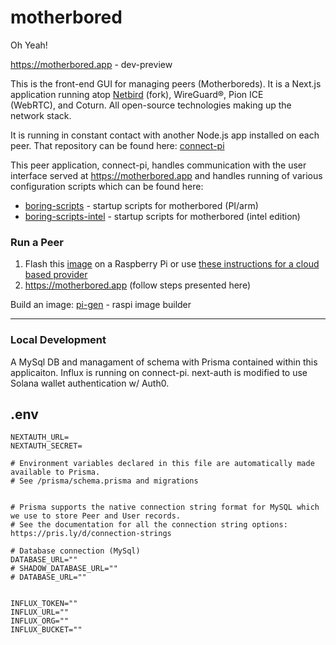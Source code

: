 # motherbored

Oh Yeah!

https://motherbored.app - dev-preview

This is the front-end GUI for managing peers (Motherboreds). It is a Next.js application running atop [Netbird](https://github.com/boringprotocol/netbird) (fork), WireGuard®, Pion ICE (WebRTC), and Coturn. All open-source technologies making up the network stack.

It is running in constant contact with another Node.js app installed on each peer. That repository can be found here: 
[connect-pi](https://github.com/boringprotocol/connect-pi)

This peer application, connect-pi, handles communication with the user interface served at https://motherbored.app and handles running of various configuration scripts which can be found here:

- [boring-scripts](https://github.com/boringprotocol/boring-scripts) - startup scripts for motherbored (PI/arm)
- [boring-scripts-intel](https://github.com/boringprotocol/boring-scripts-intel) - startup scripts for motherbored (intel edition)



### Run a Peer 

1. Flash this [image](https://s3.us-east-2.amazonaws.com/boringfiles.dank.earth/2022-10-03-boring-lite.zip) on a Raspberry Pi or use [these instructions for a cloud based provider](#)
2. https://motherbored.app (follow steps presented here)

Build an image: [pi-gen](https://github.com/boringprotocol/pi-gen) - raspi image builder


---

### Local Development

A MySql DB and managament of schema with Prisma contained within this applicaiton. Influx is running on connect-pi. next-auth is modified to use Solana wallet authentication w/ Auth0. 

## .env

```
NEXTAUTH_URL=
NEXTAUTH_SECRET=

# Environment variables declared in this file are automatically made available to Prisma.
# See /prisma/schema.prisma and migrations


# Prisma supports the native connection string format for MySQL which we use to store Peer and User records.
# See the documentation for all the connection string options: https://pris.ly/d/connection-strings

# Database connection (MySql)
DATABASE_URL=""
# SHADOW_DATABASE_URL=""
# DATABASE_URL=""


INFLUX_TOKEN=""
INFLUX_URL=""
INFLUX_ORG=""
INFLUX_BUCKET=""
```

